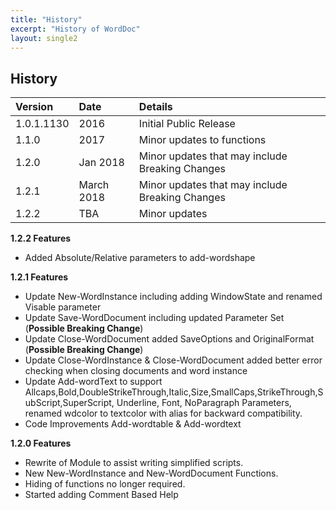 ```yaml
---
title: "History"
excerpt: "History of WordDoc"
layout: single2
---
```


## History

| Version | Date | Details         |
|:---------|:------|:-----------------|
|1.0.1.1130 | 2016 | Initial Public Release | 
|1.1.0 | 2017 | Minor updates to functions |
|1.2.0 | Jan 2018 | Minor updates that may include Breaking Changes |
|1.2.1 | March 2018 | Minor updates that may include Breaking Changes |
|1.2.2 | TBA | Minor updates |

**1.2.2 Features**
 - Added Absolute/Relative parameters to add-wordshape
 
 **1.2.1 Features**
 - Update New-WordInstance including adding WindowState and renamed Visable parameter
 - Update Save-WordDocument including updated Parameter Set (**Possible Breaking Change**)
 - Update Close-WordDocument added SaveOptions and OriginalFormat (**Possible Breaking Change**)
 - Update Close-WordInstance & Close-WordDocument added better error checking when closing documents and word instance
 - Update Add-wordText to support Allcaps,Bold,DoubleStrikeThrough,Italic,Size,SmallCaps,StrikeThrough,SubScript,SuperScript, Underline, Font, NoParagraph Parameters, renamed wdcolor to textcolor with alias for backward compatibility.
 - Code Improvements Add-wordtable & Add-wordtext
 
**1.2.0 Features**
 - Rewrite of Module to assist writing simplified scripts.
 - New New-WordInstance and New-WordDocument Functions.
 - Hiding of functions no longer required. 
 - Started adding Comment Based Help



